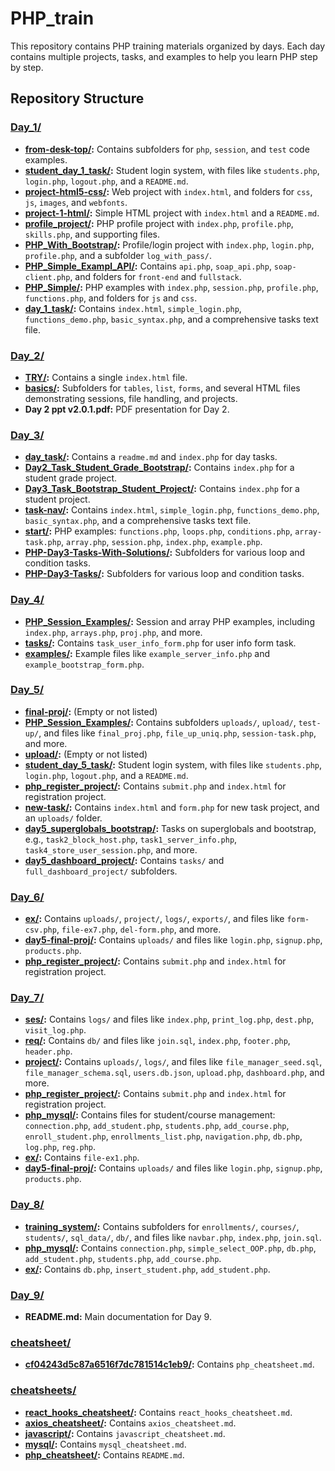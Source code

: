 # PHP_train

This repository contains PHP training materials organized by days. Each day contains multiple projects, tasks, and examples to help you learn PHP step by step.

## Repository Structure

### [Day_1/](./Day_1/)
- **[from-desk-top/](./Day_1/from-desk-top/):** Contains subfolders for `php`, `session`, and `test` code examples.
- **[student_day_1_task/](./Day_1/student_day_1_task/):** Student login system, with files like `students.php`, `login.php`, `logout.php`, and a `README.md`.
- **[project-html5-css/](./Day_1/project-html5-css/):** Web project with `index.html`, and folders for `css`, `js`, `images`, and `webfonts`.
- **[project-1-html/](./Day_1/project-1-html/):** Simple HTML project with `index.html` and a `README.md`.
- **[profile_project/](./Day_1/profile_project/):** PHP profile project with `index.php`, `profile.php`, `skills.php`, and supporting files.
- **[PHP_With_Bootstrap/](./Day_1/PHP_With_Bootstrap/):** Profile/login project with `index.php`, `login.php`, `profile.php`, and a subfolder `log_with_pass/`.
- **[PHP_Simple_Exampl_API/](./Day_1/PHP_Simple_Exampl_API/):** Contains `api.php`, `soap_api.php`, `soap-client.php`, and folders for `front-end` and `fullstack`.
- **[PHP_Simple/](./Day_1/PHP_Simple/):** PHP examples with `index.php`, `session.php`, `profile.php`, `functions.php`, and folders for `js` and `css`.
- **[day_1_task/](./Day_1/day_1_task/):** Contains `index.html`, `simple_login.php`, `functions_demo.php`, `basic_syntax.php`, and a comprehensive tasks text file.

### [Day_2/](./Day_2/)
- **[TRY/](./Day_2/TRY/):** Contains a single `index.html` file.
- **[basics/](./Day_2/basics/):** Subfolders for `tables`, `list`, `forms`, and several HTML files demonstrating sessions, file handling, and projects.
- **Day 2 ppt v2.0.1.pdf:** PDF presentation for Day 2.

### [Day_3/](./Day_3/)
- **[day_task/](./Day_3/day_task/):** Contains a `readme.md` and `index.php` for day tasks.
- **[Day2_Task_Student_Grade_Bootstrap/](./Day_3/Day2_Task_Student_Grade_Bootstrap/):** Contains `index.php` for a student grade project.
- **[Day3_Task_Bootstrap_Student_Project/](./Day_3/Day3_Task_Bootstrap_Student_Project/):** Contains `index.php` for a student project.
- **[task-nav/](./Day_3/task-nav/):** Contains `index.html`, `simple_login.php`, `functions_demo.php`, `basic_syntax.php`, and a comprehensive tasks text file.
- **[start/](./Day_3/start/):** PHP examples: `functions.php`, `loops.php`, `conditions.php`, `array-task.php`, `array.php`, `session.php`, `index.php`, `example.php`.
- **[PHP-Day3-Tasks-With-Solutions/](./Day_3/PHP-Day3-Tasks-With-Solutions/):** Subfolders for various loop and condition tasks.
- **[PHP-Day3-Tasks/](./Day_3/PHP-Day3-Tasks/):** Subfolders for various loop and condition tasks.

### [Day_4/](./Day_4/)
- **[PHP_Session_Examples/](./Day_4/PHP_Session_Examples/):** Session and array PHP examples, including `index.php`, `arrays.php`, `proj.php`, and more.
- **[tasks/](./Day_4/tasks/):** Contains `task_user_info_form.php` for user info form task.
- **[examples/](./Day_4/examples/):** Example files like `example_server_info.php` and `example_bootstrap_form.php`.

### [Day_5/](./Day_5/)
- **[final-proj/](./Day_5/final-proj/):** (Empty or not listed)
- **[PHP_Session_Examples/](./Day_5/PHP_Session_Examples/):** Contains subfolders `uploads/`, `upload/`, `test-up/`, and files like `final_proj.php`, `file_up_uniq.php`, `session-task.php`, and more.
- **[upload/](./Day_5/upload/):** (Empty or not listed)
- **[student_day_5_task/](./Day_5/student_day_5_task/):** Student login system, with files like `students.php`, `login.php`, `logout.php`, and a `README.md`.
- **[php_register_project/](./Day_5/php_register_project/):** Contains `submit.php` and `index.html` for registration project.
- **[new-task/](./Day_5/new-task/):** Contains `index.html` and `form.php` for new task project, and an `uploads/` folder.
- **[day5_superglobals_bootstrap/](./Day_5/day5_superglobals_bootstrap/):** Tasks on superglobals and bootstrap, e.g., `task2_block_host.php`, `task1_server_info.php`, `task4_store_user_session.php`, and more.
- **[day5_dashboard_project/](./Day_5/day5_dashboard_project/):** Contains `tasks/` and `full_dashboard_project/` subfolders.

### [Day_6/](./Day_6/)
- **[ex/](./Day_6/ex/):** Contains `uploads/`, `project/`, `logs/`, `exports/`, and files like `form-csv.php`, `file-ex7.php`, `del-form.php`, and more.
- **[day5-final-proj/](./Day_6/day5-final-proj/):** Contains `uploads/` and files like `login.php`, `signup.php`, `products.php`.
- **[php_register_project/](./Day_6/php_register_project/):** Contains `submit.php` and `index.html` for registration project.

### [Day_7/](./Day_7/)
- **[ses/](./Day_7/ses/):** Contains `logs/` and files like `index.php`, `print_log.php`, `dest.php`, `visit_log.php`.
- **[req/](./Day_7/req/):** Contains `db/` and files like `join.sql`, `index.php`, `footer.php`, `header.php`.
- **[project/](./Day_7/project/):** Contains `uploads/`, `logs/`, and files like `file_manager_seed.sql`, `file_manager_schema.sql`, `users.db.json`, `upload.php`, `dashboard.php`, and more.
- **[php_register_project/](./Day_7/php_register_project/):** Contains `submit.php` and `index.html` for registration project.
- **[php_mysql/](./Day_7/php_mysql/):** Contains files for student/course management: `connection.php`, `add_student.php`, `students.php`, `add_course.php`, `enroll_student.php`, `enrollments_list.php`, `navigation.php`, `db.php`, `log.php`, `reg.php`.
- **[ex/](./Day_7/ex/):** Contains `file-ex1.php`.
- **[day5-final-proj/](./Day_7/day5-final-proj/):** Contains `uploads/` and files like `login.php`, `signup.php`, `products.php`.

### [Day_8/](./Day_8/)
- **[training_system/](./Day_8/training_system/):** Contains subfolders for `enrollments/`, `courses/`, `students/`, `sql_data/`, `db/`, and files like `navbar.php`, `index.php`, `join.sql`.
- **[php_mysql/](./Day_8/php_mysql/):** Contains `connection.php`, `simple_select_OOP.php`, `db.php`, `add_student.php`, `students.php`, `add_course.php`.
- **[ex/](./Day_8/ex/):** Contains `db.php`, `insert_student.php`, `add_student.php`.

### [Day_9/](./Day_9/)
- **README.md:** Main documentation for Day 9.

### [cheatsheet/](./cheatsheet/)
- **[cf04243d5c87a6516f7dc781514c1eb9/](./cheatsheet/cf04243d5c87a6516f7dc781514c1eb9/):** Contains `php_cheatsheet.md`.

### [cheatsheets/](./cheatsheets/)
- **[react_hooks_cheatsheet/](./cheatsheets/react_hooks_cheatsheet/):** Contains `react_hooks_cheatsheet.md`.
- **[axios_cheatsheet/](./cheatsheets/axios_cheatsheet/):** Contains `axios_cheatsheet.md`.
- **[javascript/](./cheatsheets/javascript/):** Contains `javascript_cheatsheet.md`.
- **[mysql/](./cheatsheets/mysql/):** Contains `mysql_cheatsheet.md`.
- **[php_cheatsheet/](./cheatsheets/php_cheatsheet/):** Contains `README.md`.